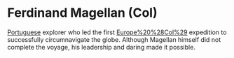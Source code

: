 # Ferdinand Magellan (Col)

[Portuguese](Portuguese) explorer who led the first [Europe%20%28Col%29](European) expedition to successfully circumnavigate the globe. Although Magellan himself did not complete the voyage, his leadership and daring made it possible.